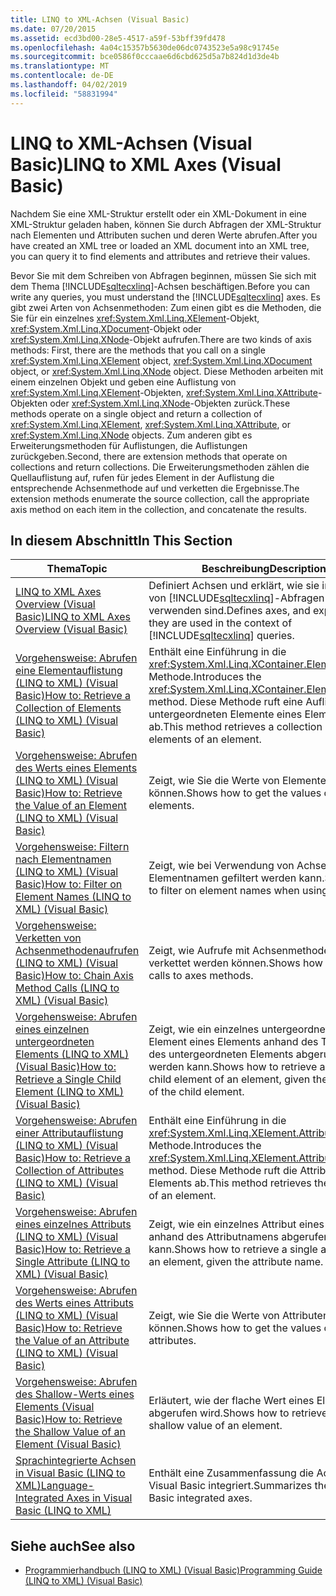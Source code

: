 ```yaml
---
title: LINQ to XML-Achsen (Visual Basic)
ms.date: 07/20/2015
ms.assetid: ecd3bd00-28e5-4517-a59f-53bff39fd478
ms.openlocfilehash: 4a04c15357b5630de06dc0743523e5a98c91745e
ms.sourcegitcommit: bce0586f0cccaae6d6cbd625d5a7b824d1d3de4b
ms.translationtype: MT
ms.contentlocale: de-DE
ms.lasthandoff: 04/02/2019
ms.locfileid: "58831994"
---
```

# <a name="linq-to-xml-axes-visual-basic"></a><span data-ttu-id="ce12d-102">LINQ to XML-Achsen (Visual Basic)</span><span class="sxs-lookup"><span data-stu-id="ce12d-102">LINQ to XML Axes (Visual Basic)</span></span>
<span data-ttu-id="ce12d-103">Nachdem Sie eine XML-Struktur erstellt oder ein XML-Dokument in eine XML-Struktur geladen haben, können Sie durch Abfragen der XML-Struktur nach Elementen und Attributen suchen und deren Werte abrufen.</span><span class="sxs-lookup"><span data-stu-id="ce12d-103">After you have created an XML tree or loaded an XML document into an XML tree, you can query it to find elements and attributes and retrieve their values.</span></span>  
  
 <span data-ttu-id="ce12d-104">Bevor Sie mit dem Schreiben von Abfragen beginnen, müssen Sie sich mit dem Thema [!INCLUDE[sqltecxlinq](~/includes/sqltecxlinq-md.md)]-Achsen beschäftigen.</span><span class="sxs-lookup"><span data-stu-id="ce12d-104">Before you can write any queries, you must understand the [!INCLUDE[sqltecxlinq](~/includes/sqltecxlinq-md.md)] axes.</span></span> <span data-ttu-id="ce12d-105">Es gibt zwei Arten von Achsenmethoden: Zum einen gibt es die Methoden, die Sie für ein einzelnes <xref:System.Xml.Linq.XElement>-Objekt, <xref:System.Xml.Linq.XDocument>-Objekt oder <xref:System.Xml.Linq.XNode>-Objekt aufrufen.</span><span class="sxs-lookup"><span data-stu-id="ce12d-105">There are two kinds of axis methods: First, there are the methods that you call on a single <xref:System.Xml.Linq.XElement> object, <xref:System.Xml.Linq.XDocument> object, or <xref:System.Xml.Linq.XNode> object.</span></span> <span data-ttu-id="ce12d-106">Diese Methoden arbeiten mit einem einzelnen Objekt und geben eine Auflistung von <xref:System.Xml.Linq.XElement>-Objekten, <xref:System.Xml.Linq.XAttribute>-Objekten oder <xref:System.Xml.Linq.XNode>-Objekten zurück.</span><span class="sxs-lookup"><span data-stu-id="ce12d-106">These methods operate on a single object and return a collection of <xref:System.Xml.Linq.XElement>, <xref:System.Xml.Linq.XAttribute>, or <xref:System.Xml.Linq.XNode> objects.</span></span> <span data-ttu-id="ce12d-107">Zum anderen gibt es Erweiterungsmethoden für Auflistungen, die Auflistungen zurückgeben.</span><span class="sxs-lookup"><span data-stu-id="ce12d-107">Second, there are extension methods that operate on collections and return collections.</span></span> <span data-ttu-id="ce12d-108">Die Erweiterungsmethoden zählen die Quellauflistung auf, rufen für jedes Element in der Auflistung die entsprechende Achsenmethode auf und verketten die Ergebnisse.</span><span class="sxs-lookup"><span data-stu-id="ce12d-108">The extension methods enumerate the source collection, call the appropriate axis method on each item in the collection, and concatenate the results.</span></span>  
  
## <a name="in-this-section"></a><span data-ttu-id="ce12d-109">In diesem Abschnitt</span><span class="sxs-lookup"><span data-stu-id="ce12d-109">In This Section</span></span>  
  
|<span data-ttu-id="ce12d-110">Thema</span><span class="sxs-lookup"><span data-stu-id="ce12d-110">Topic</span></span>|<span data-ttu-id="ce12d-111">Beschreibung</span><span class="sxs-lookup"><span data-stu-id="ce12d-111">Description</span></span>|  
|-----------|-----------------|  
|[<span data-ttu-id="ce12d-112">LINQ to XML Axes Overview (Visual Basic)</span><span class="sxs-lookup"><span data-stu-id="ce12d-112">LINQ to XML Axes Overview (Visual Basic)</span></span>](../../../../visual-basic/programming-guide/concepts/linq/linq-to-xml-axes-overview.md)|<span data-ttu-id="ce12d-113">Definiert Achsen und erklärt, wie sie im Kontext von [!INCLUDE[sqltecxlinq](~/includes/sqltecxlinq-md.md)]-Abfragen zu verwenden sind.</span><span class="sxs-lookup"><span data-stu-id="ce12d-113">Defines axes, and explains how they are used in the context of [!INCLUDE[sqltecxlinq](~/includes/sqltecxlinq-md.md)] queries.</span></span>|  
|[<span data-ttu-id="ce12d-114">Vorgehensweise: Abrufen eine Elementauflistung (LINQ to XML) (Visual Basic)</span><span class="sxs-lookup"><span data-stu-id="ce12d-114">How to: Retrieve a Collection of Elements (LINQ to XML) (Visual Basic)</span></span>](../../../../visual-basic/programming-guide/concepts/linq/how-to-retrieve-a-collection-of-elements-linq-to-xml.md)|<span data-ttu-id="ce12d-115">Enthält eine Einführung in die <xref:System.Xml.Linq.XContainer.Elements%2A>-Methode.</span><span class="sxs-lookup"><span data-stu-id="ce12d-115">Introduces the <xref:System.Xml.Linq.XContainer.Elements%2A> method.</span></span> <span data-ttu-id="ce12d-116">Diese Methode ruft eine Auflistung der untergeordneten Elemente eines Elements ab.</span><span class="sxs-lookup"><span data-stu-id="ce12d-116">This method retrieves a collection of the child elements of an element.</span></span>|  
|[<span data-ttu-id="ce12d-117">Vorgehensweise: Abrufen des Werts eines Elements (LINQ to XML) (Visual Basic)</span><span class="sxs-lookup"><span data-stu-id="ce12d-117">How to: Retrieve the Value of an Element (LINQ to XML) (Visual Basic)</span></span>](../../../../visual-basic/programming-guide/concepts/linq/how-to-retrieve-the-value-of-an-element-linq-to-xml.md)|<span data-ttu-id="ce12d-118">Zeigt, wie Sie die Werte von Elementen abrufen können.</span><span class="sxs-lookup"><span data-stu-id="ce12d-118">Shows how to get the values of elements.</span></span>|  
|[<span data-ttu-id="ce12d-119">Vorgehensweise: Filtern nach Elementnamen (LINQ to XML) (Visual Basic)</span><span class="sxs-lookup"><span data-stu-id="ce12d-119">How to: Filter on Element Names (LINQ to XML) (Visual Basic)</span></span>](../../../../visual-basic/programming-guide/concepts/linq/how-to-filter-on-element-names-linq-to-xml.md)|<span data-ttu-id="ce12d-120">Zeigt, wie bei Verwendung von Achsen nach Elementnamen gefiltert werden kann.</span><span class="sxs-lookup"><span data-stu-id="ce12d-120">Shows how to filter on element names when using axes.</span></span>|  
|[<span data-ttu-id="ce12d-121">Vorgehensweise: Verketten von Achsenmethodenaufrufen (LINQ to XML) (Visual Basic)</span><span class="sxs-lookup"><span data-stu-id="ce12d-121">How to: Chain Axis Method Calls (LINQ to XML) (Visual Basic)</span></span>](../../../../visual-basic/programming-guide/concepts/linq/how-to-chain-axis-method-calls-linq-to-xml.md)|<span data-ttu-id="ce12d-122">Zeigt, wie Aufrufe mit Achsenmethoden verkettet werden können.</span><span class="sxs-lookup"><span data-stu-id="ce12d-122">Shows how to chain calls to axes methods.</span></span>|  
|[<span data-ttu-id="ce12d-123">Vorgehensweise: Abrufen eines einzelnen untergeordneten Elements (LINQ to XML) (Visual Basic)</span><span class="sxs-lookup"><span data-stu-id="ce12d-123">How to: Retrieve a Single Child Element (LINQ to XML) (Visual Basic)</span></span>](../../../../visual-basic/programming-guide/concepts/linq/how-to-retrieve-a-single-child-element-linq-to-xml.md)|<span data-ttu-id="ce12d-124">Zeigt, wie ein einzelnes untergeordnetes Element eines Elements anhand des Tagnamens des untergeordneten Elements abgerufen werden kann.</span><span class="sxs-lookup"><span data-stu-id="ce12d-124">Shows how to retrieve a single child element of an element, given the tag name of the child element.</span></span>|  
|[<span data-ttu-id="ce12d-125">Vorgehensweise: Abrufen einer Attributauflistung (LINQ to XML) (Visual Basic)</span><span class="sxs-lookup"><span data-stu-id="ce12d-125">How to: Retrieve a Collection of Attributes (LINQ to XML) (Visual Basic)</span></span>](../../../../visual-basic/programming-guide/concepts/linq/how-to-retrieve-a-collection-of-attributes-linq-to-xml.md)|<span data-ttu-id="ce12d-126">Enthält eine Einführung in die <xref:System.Xml.Linq.XElement.Attributes%2A>-Methode.</span><span class="sxs-lookup"><span data-stu-id="ce12d-126">Introduces the <xref:System.Xml.Linq.XElement.Attributes%2A> method.</span></span> <span data-ttu-id="ce12d-127">Diese Methode ruft die Attribute eines Elements ab.</span><span class="sxs-lookup"><span data-stu-id="ce12d-127">This method retrieves the attributes of an element.</span></span>|  
|[<span data-ttu-id="ce12d-128">Vorgehensweise: Abrufen eines einzelnes Attributs (LINQ to XML) (Visual Basic)</span><span class="sxs-lookup"><span data-stu-id="ce12d-128">How to: Retrieve a Single Attribute (LINQ to XML) (Visual Basic)</span></span>](../../../../visual-basic/programming-guide/concepts/linq/how-to-retrieve-a-single-attribute-linq-to-xml.md)|<span data-ttu-id="ce12d-129">Zeigt, wie ein einzelnes Attribut eines Elements anhand des Attributnamens abgerufen werden kann.</span><span class="sxs-lookup"><span data-stu-id="ce12d-129">Shows how to retrieve a single attribute of an element, given the attribute name.</span></span>|  
|[<span data-ttu-id="ce12d-130">Vorgehensweise: Abrufen des Werts eines Attributs (LINQ to XML) (Visual Basic)</span><span class="sxs-lookup"><span data-stu-id="ce12d-130">How to: Retrieve the Value of an Attribute (LINQ to XML) (Visual Basic)</span></span>](../../../../visual-basic/programming-guide/concepts/linq/how-to-retrieve-the-value-of-an-attribute-linq-to-xml.md)|<span data-ttu-id="ce12d-131">Zeigt, wie Sie die Werte von Attributen abrufen können.</span><span class="sxs-lookup"><span data-stu-id="ce12d-131">Shows how to get the values of attributes.</span></span>|  
|[<span data-ttu-id="ce12d-132">Vorgehensweise: Abrufen des Shallow-Werts eines Elements (Visual Basic)</span><span class="sxs-lookup"><span data-stu-id="ce12d-132">How to: Retrieve the Shallow Value of an Element (Visual Basic)</span></span>](../../../../visual-basic/programming-guide/concepts/linq/how-to-retrieve-the-shallow-value-of-an-element.md)|<span data-ttu-id="ce12d-133">Erläutert, wie der flache Wert eines Elements abgerufen wird.</span><span class="sxs-lookup"><span data-stu-id="ce12d-133">Shows how to retrieve the shallow value of an element.</span></span>|  
|[<span data-ttu-id="ce12d-134">Sprachintegrierte Achsen in Visual Basic (LINQ to XML)</span><span class="sxs-lookup"><span data-stu-id="ce12d-134">Language-Integrated Axes in Visual Basic (LINQ to XML)</span></span>](../../../../visual-basic/programming-guide/concepts/linq/language-integrated-axes.md)|<span data-ttu-id="ce12d-135">Enthält eine Zusammenfassung die Achsen Visual Basic integriert.</span><span class="sxs-lookup"><span data-stu-id="ce12d-135">Summarizes the Visual Basic integrated axes.</span></span>|  
  
## <a name="see-also"></a><span data-ttu-id="ce12d-136">Siehe auch</span><span class="sxs-lookup"><span data-stu-id="ce12d-136">See also</span></span>

- [<span data-ttu-id="ce12d-137">Programmierhandbuch (LINQ to XML) (Visual Basic)</span><span class="sxs-lookup"><span data-stu-id="ce12d-137">Programming Guide (LINQ to XML) (Visual Basic)</span></span>](../../../../visual-basic/programming-guide/concepts/linq/programming-guide-linq-to-xml.md)
